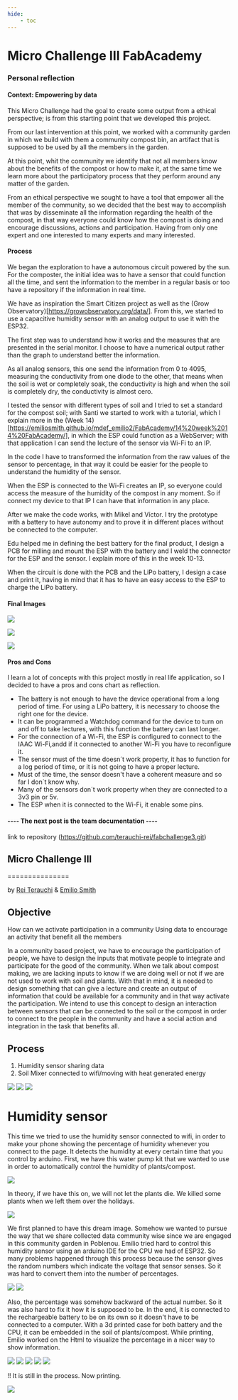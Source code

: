 ```yaml
---
hide:
    - toc
---
```


# Micro Challenge  III FabAcademy

### Personal reflection

#### Context: Empowering by data

This Micro Challenge had the goal to create some output from a ethical perspective; is from this starting point that we developed this project.

From our last intervention at this point, we worked with a community garden in which we build with them a community compost bin, an artifact that is supposed to be used by all the members in the garden.

At this point, whit the community we identify that not all members know about the benefits of the compost or how to make it, at the same time we learn more about the participatory process that they perform around any matter of the garden.

From an ethical perspective we sought to have a tool that empower all the member of the community, so we decided that the best way to accomplish that was by disseminate all the information regarding the health of the compost, in that way everyone could know how the compost is doing and encourage discussions, actions and participation. Having from only one expert and one interested to many experts and many interested.

#### Process

We began the exploration to have a autonomous circuit powered by the sun. For the composter, the initial idea was to have a sensor that could function all the time, and sent the information to the member in a regular basis or too have a repository if the information in real time.

We have as inspiration the Smart Citizen project as well as the (Grow Observatory)[https://growobservatory.org/data/]. From this, we started to use a capacitive humidity sensor with an analog output to use it with the ESP32.

The first step was to understand how it works and the measures that are presented in the serial monitor. I choose to have a numerical output rather than the graph to understand better the information.

As all analog sensors, this one send the information from 0 to 4095, measuring the conductivity from one diode to the other, that means when the soil is wet or completely soak, the conductivity is high and when the soil is completely dry, the conductivity is almost cero.

I tested the sensor with different types of soil and I tried to set a standard for the compost soil; with Santi we started to work with a tutorial, which I explain more in the  (Week 14)[https://emiliosmith.github.io/mdef_emilio2/FabAcademy/14%20week%2014%20FabAcademy/], in which the ESP could function as a WebServer; with that application I can send the lecture of the sensor via Wi-Fi to an IP.

In the code I have to transformed the information from the raw values of the sensor to percentage, in that way it could be easier for the people to understand the humidity of the sensor.

When the ESP is connected to the Wi-Fi creates an IP, so everyone could access the measure of the humidity of the compost in any moment. So if connect my device to that IP I can have that information in any place.

After we make the code works, with Mikel and Víctor. I try the prototype with a battery to have autonomy and to prove it in different places without be connected to the computer.

Edu helped me in defining the best battery for the final product, I design a PCB for milling and mount the ESP with the battery and I weld the connector for the ESP and the sensor. I explain more of this in the week 10-13.

When the circuit is done with the PCB and the LiPo battery, I design a case and print it, having in mind that it has to have an easy access to the ESP to charge the LiPo battery.

#### Final Images

![](/images/w_3.jpg)

![](/images/w_4.jpg)

![](/images/w_5.jpg)

#### Pros and Cons

I learn a lot of concepts with this project mostly in real life application, so I decided to have a pros and cons chart as reflection.
- The battery is not enough to have the device operational from a long period of time. For using a LiPo battery, it is necessary to choose the right one for the device.
- It can be programmed a Watchdog command for the device to turn on and off to take lectures, with this function the battery can last longer.
- For the connection of a Wi-Fi, the ESP is configured to connect to the IAAC Wi-Fi,andd if it connected to another Wi-Fi you have to reconfigure it.
- The sensor must of the time doesn´t work property, it has to function for a log period of time, or it is not going to have a proper lecture.
- Must of the time, the sensor doesn't have a coherent measure and so far I don´t know why.
- Many of the sensors don´t work property when they are connected to a 3v3 pin or 5v.
- The ESP when it is connected to the Wi-Fi, it enable some pins.




#### ---- The next post is the team documentation  ----
link to repository
(https://github.com/terauchi-rei/fabchallenge3.git)

## Micro Challenge III


===============



by [Rei Terauchi](https://terauchi-rei.github.io/mdefweb/) & [Emilio Smith](https://emiliosmith.github.io/mdef_emilio2/)

## Objective

How can we activate participation in a community
Using data to encourage an activity that benefit all the members

In a community based project, we have to encourage the participation of people, we have to design the inputs that motivate people to integrate and participate for the good of the community.
When we talk about compost making, we are lacking inputs to know if we are doing well or not if we are not used to work with soil and plants.
With that in mind, it is needed to design something that can give a lecture and create an output of information that could be available for a community and in that way activate the participation.
We intend to use this concept to design an interaction between sensors that can be connected to the soil or the compost in order to connect to the people in the community and have a social action and integration in the task that benefits all.

## Process

1. Humidity sensor sharing data
2. Soil Mixer connected to wifi/moving with heat generated energy

![](/images/S__6307842.jpg)
![](/fimages/protocol.jpeg)
![](/images/ref.jpeg)

# Humidity sensor

This time we tried to use the humidity sensor connected to wifi, in order to make your phone showing the percentage of humidity whenever you connect to the page.  It detects the humidity at every certain time that you control by arduino.
First, we have this water pump kit that we wanted to use in order to automatically control the humidity of plants/compost.

![](/images/kit.jpeg)

In theory, if we have this on, we will not let the plants die. We killed some plants when we left them over the holidays.

![](/images/S__6438935.jpg)

We first planned to have this dream image.
Somehow we wanted to pursue the way that we share collected  data community wise since we are engaged in this community garden in Poblenou.
Emilio tried hard to control this humidity sensor using an arduino IDE for the CPU we had of ESP32.
So many problems happened through this process because the sensor gives the random numbers which indicate the voltage that sensor senses. So it was hard to convert them into the number of percentages.

![](/images/S__6438937.jpg)
![](/images/S__6438947.jpg)

Also, the percentage was somehow backward of the actual number. So it was also hard to fix it how it is supposed to be.
In the end, it is connected to the rechargeable battery to be on its own so it doesn't have to be connected to a computer. With a 3d printed case for both battery and the CPU, it can be embedded in the soil of plants/compost.
While printing, Emilio worked on the Html to visualize the percentage in a nicer way to show information.

![](/images/html.jpeg)
![](/images/pcb.jpeg)
![](/images/test2.jpeg)
![](/images/test5.jpeg)
![](/images/plants.jpeg)

!! It is still in the process. Now printing.

![](/images/case.jpeg)
